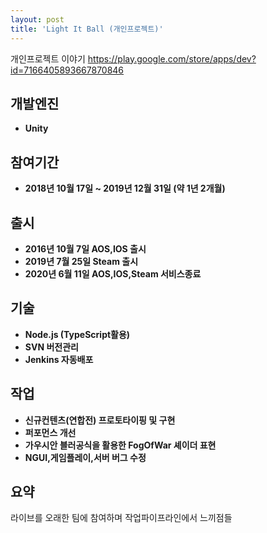 ```yaml
---
layout: post
title: 'Light It Ball (개인프로젝트)'
---
```


개인프로젝트 이야기
https://play.google.com/store/apps/dev?id=7166405893667870846

개발엔진
------
- **Unity**

참여기간
------
- **2018년 10월 17일 ~ 2019년 12월 31일 (약 1년 2개월)**

출시
------
- **2016년 10월 7일 AOS,IOS 출시**
- **2019년 7월 25일 Steam 출시**
- **2020년 6월 11일 AOS,IOS,Steam 서비스종료**

기술
------
- **Node.js (TypeScript활용)**
- **SVN 버전관리**
- **Jenkins 자동배포**

작업
------
- **신규컨텐츠(연합전) 프로토타이핑 및 구현**
- **퍼포먼스 개선**
- **가우시안 블러공식을 활용한 FogOfWar 셰이더 표현**
- **NGUI,게임플레이,서버 버그 수정**

요약
------
라이브를 오래한 팀에 참여하며 작업파이프라인에서 느끼점들
